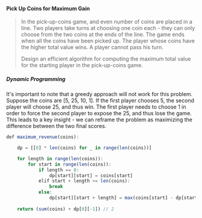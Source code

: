 #### Pick Up Coins for Maximum Gain

> In the pick-up-coins game, and even number of coins are placed in a line. Two players take turns at choosing one coin each - they can only choose from the two coins at the ends of the line. The game ends when all the coins have been picked up. The player whose coins have the higher total value wins. A player cannot pass his turn.
>
> Design an efficient algorithm for computing the maximum total value for the starting player in the pick-up-coins game.

##### Dynamic Programming

It's important to note that a greedy approach will not work for this problem. Suppose the coins are \[5, 25, 10, 1\]. If the first player chooses 5, the second player will choose 25, and thus win. The first player needs to choose 1 in order to force the second player to expose the 25, and thus lose the game. This leads to a key insight - we can reframe the problem as maximizing the difference between the two final scores. 

```js
def maximum_revenue(coins):

    dp = [[0] * len(coins) for _ in range(len(coins))]

    for length in range(len(coins)):
        for start in range(len(coins)):
            if length == 0:
                dp[start][start] = coins[start]
            elif start + length >= len(coins):
                break
            else:
                dp[start][start + length] = max(coins[start] - dp[start + 1][start + length], coins[start + length] - dp[start][start + length - 1])
    
    return (sum(coins) + dp[0][-1]) // 2
```



